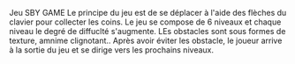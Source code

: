 Jeu SBY GAME
Le principe du jeu est de se déplacer à l'aide des flèches du clavier pour collecter les coins.
Le jeu se compose de 6 niveaux et chaque niveau le degré de diffuclté s'augmente.
LEs obstacles sont sous formes de texture, amnime clignotant..
Après avoir éviter les obstacle, le joueur arrive à la sortie du jeu et se dirige vers les prochains niveaux.
